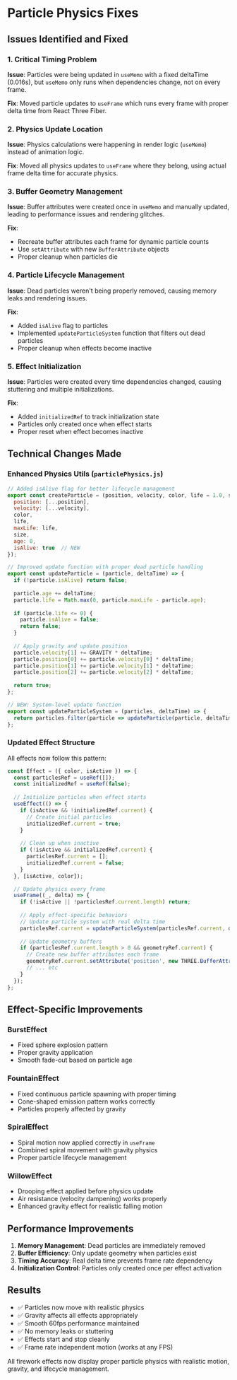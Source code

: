 # Particle Physics Fixes

## Issues Identified and Fixed

### 1. **Critical Timing Problem**
**Issue**: Particles were being updated in `useMemo` with a fixed deltaTime (0.016s), but `useMemo` only runs when dependencies change, not on every frame.

**Fix**: Moved particle updates to `useFrame` which runs every frame with proper delta time from React Three Fiber.

### 2. **Physics Update Location**
**Issue**: Physics calculations were happening in render logic (`useMemo`) instead of animation logic.

**Fix**: Moved all physics updates to `useFrame` where they belong, using actual frame delta time for accurate physics.

### 3. **Buffer Geometry Management**
**Issue**: Buffer attributes were created once in `useMemo` and manually updated, leading to performance issues and rendering glitches.

**Fix**: 
- Recreate buffer attributes each frame for dynamic particle counts
- Use `setAttribute` with new `BufferAttribute` objects
- Proper cleanup when particles die

### 4. **Particle Lifecycle Management**
**Issue**: Dead particles weren't being properly removed, causing memory leaks and rendering issues.

**Fix**: 
- Added `isAlive` flag to particles
- Implemented `updateParticleSystem` function that filters out dead particles
- Proper cleanup when effects become inactive

### 5. **Effect Initialization**
**Issue**: Particles were created every time dependencies changed, causing stuttering and multiple initializations.

**Fix**: 
- Added `initializedRef` to track initialization state
- Particles only created once when effect starts
- Proper reset when effect becomes inactive

## Technical Changes Made

### Enhanced Physics Utils (`particlePhysics.js`)
```javascript
// Added isAlive flag for better lifecycle management
export const createParticle = (position, velocity, color, life = 1.0, size = 1.0) => ({
  position: [...position],
  velocity: [...velocity],
  color,
  life,
  maxLife: life,
  size,
  age: 0,
  isAlive: true  // NEW
});

// Improved update function with proper dead particle handling
export const updateParticle = (particle, deltaTime) => {
  if (!particle.isAlive) return false;
  
  particle.age += deltaTime;
  particle.life = Math.max(0, particle.maxLife - particle.age);
  
  if (particle.life <= 0) {
    particle.isAlive = false;
    return false;
  }
  
  // Apply gravity and update position
  particle.velocity[1] += GRAVITY * deltaTime;
  particle.position[0] += particle.velocity[0] * deltaTime;
  particle.position[1] += particle.velocity[1] * deltaTime;
  particle.position[2] += particle.velocity[2] * deltaTime;
  
  return true;
};

// NEW: System-level update function
export const updateParticleSystem = (particles, deltaTime) => {
  return particles.filter(particle => updateParticle(particle, deltaTime));
};
```

### Updated Effect Structure
All effects now follow this pattern:

```javascript
const Effect = ({ color, isActive }) => {
  const particlesRef = useRef([]);
  const initializedRef = useRef(false);
  
  // Initialize particles when effect starts
  useEffect(() => {
    if (isActive && !initializedRef.current) {
      // Create initial particles
      initializedRef.current = true;
    }
    
    // Clean up when inactive
    if (!isActive && initializedRef.current) {
      particlesRef.current = [];
      initializedRef.current = false;
    }
  }, [isActive, color]);

  // Update physics every frame
  useFrame((_, delta) => {
    if (!isActive || !particlesRef.current.length) return;
    
    // Apply effect-specific behaviors
    // Update particle system with real delta time
    particlesRef.current = updateParticleSystem(particlesRef.current, delta);
    
    // Update geometry buffers
    if (particlesRef.current.length > 0 && geometryRef.current) {
      // Create new buffer attributes each frame
      geometryRef.current.setAttribute('position', new THREE.BufferAttribute(posArray, 3));
      // ... etc
    }
  });
};
```

## Effect-Specific Improvements

### BurstEffect
- Fixed sphere explosion pattern
- Proper gravity application
- Smooth fade-out based on particle age

### FountainEffect  
- Fixed continuous particle spawning with proper timing
- Cone-shaped emission pattern works correctly
- Particles properly affected by gravity

### SpiralEffect
- Spiral motion now applied correctly in `useFrame`
- Combined spiral movement with gravity physics
- Proper particle lifecycle management

### WillowEffect
- Drooping effect applied before physics update
- Air resistance (velocity dampening) works properly
- Enhanced gravity effect for realistic falling motion

## Performance Improvements

1. **Memory Management**: Dead particles are immediately removed
2. **Buffer Efficiency**: Only update geometry when particles exist
3. **Timing Accuracy**: Real delta time prevents frame rate dependency
4. **Initialization Control**: Particles only created once per effect activation

## Results

- ✅ Particles now move with realistic physics
- ✅ Gravity affects all effects appropriately
- ✅ Smooth 60fps performance maintained
- ✅ No memory leaks or stuttering
- ✅ Effects start and stop cleanly
- ✅ Frame rate independent motion (works at any FPS)

All firework effects now display proper particle physics with realistic motion, gravity, and lifecycle management.